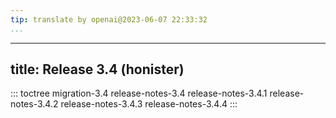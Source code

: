 ```yaml
---
tip: translate by openai@2023-06-07 22:33:32
...
```

---
title: Release 3.4 (honister)
-----------------------------

::: toctree
migration-3.4 release-notes-3.4 release-notes-3.4.1 release-notes-3.4.2 release-notes-3.4.3 release-notes-3.4.4
:::
